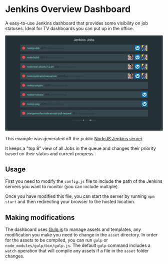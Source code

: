 Jenkins Overview Dashboard
============

A easy-to-use Jenkins dashboard that provides some visibility on job statuses. Ideal for TV dashboards you can put up in the office.

![Example Dashboard](https://raw.githubusercontent.com/arcturial/jenkins-dash/master/example.jpg "Example Dashboard")

This example was generated off the public [NodeJS Jenkins server](http://jenkins.nodejs.org).

It keeps a "top 8" view of all Jobs in the queue and changes their priority based on their status and current progress.

## Usage

First you need to modify the `config.js` file to include the path of the Jenkins servers you want to monitor (you can include multiple).

Once you have modified this file, you can start the server by running `npm start` and then redirecting your browser to the hosted location.

## Making modifications

The dashboard uses [Gulp.js](http://gulpjs.com/) to manage assets and templates, any modification you make you need to change in the `asset` directory. In order for the assets to be compiled, you can run `gulp` or `node_modules/gulp/bin/gulp.js`. The default `gulp` command includes a `watch` operation that will compile any assets if a file in the `asset` folder changes.